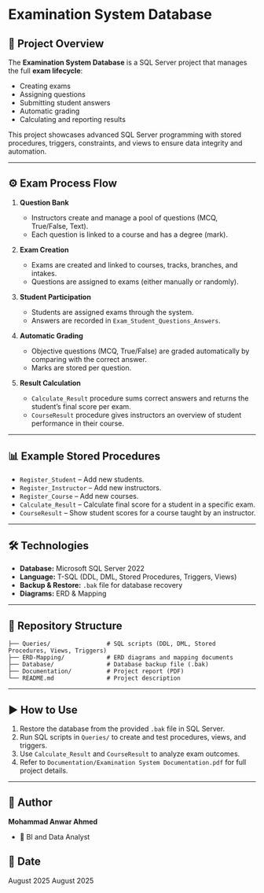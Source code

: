 # Examination System Database

## 📌 Project Overview
The **Examination System Database** is a SQL Server project that manages the full **exam lifecycle**:  
- Creating exams  
- Assigning questions  
- Submitting student answers  
- Automatic grading  
- Calculating and reporting results  

This project showcases advanced SQL Server programming with stored procedures, triggers, constraints, and views to ensure data integrity and automation.  

---

## ⚙️ Exam Process Flow
1. **Question Bank**  
   - Instructors create and manage a pool of questions (MCQ, True/False, Text).  
   - Each question is linked to a course and has a degree (mark).  

2. **Exam Creation**  
   - Exams are created and linked to courses, tracks, branches, and intakes.  
   - Questions are assigned to exams (either manually or randomly).  

3. **Student Participation**  
   - Students are assigned exams through the system.  
   - Answers are recorded in `Exam_Student_Questions_Answers`.  

4. **Automatic Grading**  
   - Objective questions (MCQ, True/False) are graded automatically by comparing with the correct answer.  
   - Marks are stored per question.  

5. **Result Calculation**  
   - `Calculate_Result` procedure sums correct answers and returns the student’s final score per exam.  
   - `CourseResult` procedure gives instructors an overview of student performance in their course.  

---

## 📊 Example Stored Procedures
- `Register_Student` – Add new students.  
- `Register_Instructor` – Add new instructors.  
- `Register_Course` – Add new courses.  
- `Calculate_Result` – Calculate final score for a student in a specific exam.  
- `CourseResult` – Show student scores for a course taught by an instructor.  

---

## 🛠️ Technologies
- **Database:** Microsoft SQL Server 2022  
- **Language:** T-SQL (DDL, DML, Stored Procedures, Triggers, Views)  
- **Backup & Restore:** `.bak` file for database recovery  
- **Diagrams:** ERD & Mapping  

---

## 📂 Repository Structure
```
├── Queries/                # SQL scripts (DDL, DML, Stored Procedures, Views, Triggers)
├── ERD-Mapping/            # ERD diagrams and mapping documents
├── Database/               # Database backup file (.bak)
├── Documentation/          # Project report (PDF)
└── README.md               # Project description
```

---

## ▶️ How to Use
1. Restore the database from the provided `.bak` file in SQL Server.  
2. Run SQL scripts in `Queries/` to create and test procedures, views, and triggers.  
3. Use `Calculate_Result` and `CourseResult` to analyze exam outcomes.  
4. Refer to `Documentation/Examination System Documentation.pdf` for full project details.  

---

## 👤 Author
**Mohammad Anwar Ahmed**  
- 💼 BI and Data Analyst   

## 📅 Date
August 2025
August 2025  


